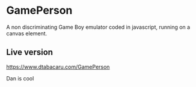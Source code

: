 # GamePerson
A non discriminating Game Boy emulator coded in javascript, running on a canvas element.

## Live version
https://www.dtabacaru.com/GamePerson

Dan is cool